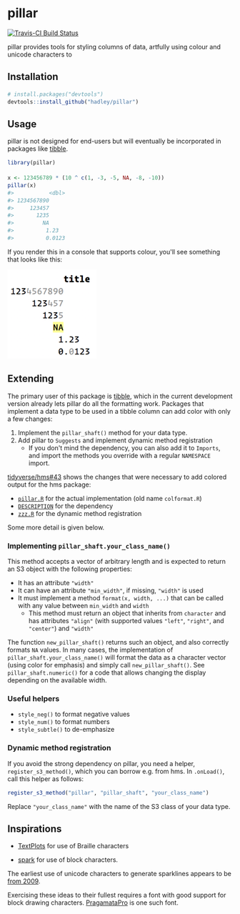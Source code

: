 
<!-- README.md is generated from README.Rmd. Please edit that file -->
pillar
======

[![Travis-CI Build Status](https://travis-ci.org/r-lib/pillar.svg?branch=master)](https://travis-ci.org/r-lib/pillar)

pillar provides tools for styling columns of data, artfully using colour and unicode characters to

Installation
------------

``` r
# install.packages("devtools")
devtools::install_github("hadley/pillar")
```

Usage
-----

pillar is not designed for end-users but will eventually be incorporated in packages like [tibble](http://tibble.tidyverse.org).

``` r
library(pillar)

x <- 123456789 * (10 ^ c(1, -3, -5, NA, -8, -10))
pillar(x)
#>           <dbl>
#> 1234567890     
#>     123457     
#>       1235     
#>         NA     
#>          1.23  
#>          0.0123
```

If you render this in a console that supports colour, you'll see something that looks like this:

<img src="man/figures/colours.png" width="200px" />

Extending
---------

The primary user of this package is [tibble](https://github.com/tidyverse/tibble), which in the current development version already lets pillar do all the formatting work. Packages that implement a data type to be used in a tibble column can add color with only a few changes:

1.  Implement the `pillar_shaft()` method for your data type.
2.  Add pillar to `Suggests` and implement dynamic method registration
    -   If you don't mind the dependency, you can also add it to `Imports`, and import the methods you override with a regular `NAMESPACE` import.

[tidyverse/hms\#43](https://github.com/tidyverse/hms/pull/43) shows the changes that were necessary to add colored output for the hms package:

-   [`pillar.R`](https://github.com/tidyverse/hms/pull/43/files#diff-a63dd6b1da682a8549d03475ac91cdcf) for the actual implementation (old name `colformat.R`)
-   [`DESCRIPTION`](https://github.com/tidyverse/hms/pull/43/files#diff-35ba4a2677442e210c23a00a5601aba3) for the dependency
-   [`zzz.R`](https://github.com/tidyverse/hms/pull/43/files#diff-e549505eb95036528ca3b125f62915a6) for the dynamic method registration

Some more detail is given below.

### Implementing `pillar_shaft.your_class_name()`

This method accepts a vector of arbitrary length and is expected to return an S3 object with the following properties:

-   It has an attribute `"width"`
-   It can have an attribute `"min_width"`, if missing, `"width"` is used
-   It must implement a method `format(x, width, ...)` that can be called with any value between `min_width` and `width`
    -   This method must return an object that inherits from `character` and has attributes `"align"` (with supported values `"left"`, `"right"`, and `"center"`) and `"width"`

The function `new_pillar_shaft()` returns such an object, and also correctly formats `NA` values. In many cases, the implementation of `pillar_shaft.your_class_name()` will format the data as a character vector (using color for emphasis) and simply call `new_pillar_shaft()`. See `pillar_shaft.numeric()` for a code that allows changing the display depending on the available width.

### Useful helpers

-   `style_neg()` to format negative values
-   `style_num()` to format numbers
-   `style_subtle()` to de-emphasize

### Dynamic method registration

If you avoid the strong dependency on pillar, you need a helper, `register_s3_method()`, which you can borrow e.g. from hms. In `.onLoad()`, call this helper as follows:

``` r
register_s3_method("pillar", "pillar_shaft", "your_class_name")
```

Replace `"your_class_name"` with the name of the S3 class of your data type.

Inspirations
------------

-   [TextPlots](https://github.com/sunetos/TextPlots.jl) for use of Braille characters

-   [spark](https://github.com/holman/spark) for use of block characters.

The earliest use of unicode characters to generate sparklines appears to be [from 2009](https://blog.jonudell.net/2009/01/13/fuel-prices-and-pageviews/).

Exercising these ideas to their fullest requires a font with good support for block drawing characters. [PragamataPro](https://www.fsd.it/shop/fonts/pragmatapro/) is one such font.
